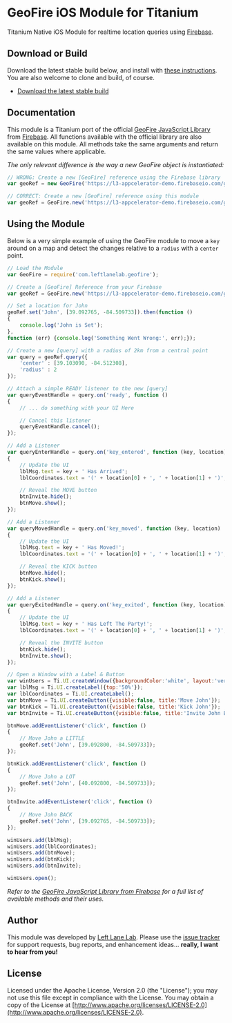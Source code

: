 # GeoFire iOS Module for Titanium #

Titanium Native iOS Module for realtime location queries using [Firebase](http://www.firebase.com).

## Download or Build ##

Download the latest stable build below, and install with [these instructions](http://docs.appcelerator.com/titanium/latest/#!/guide/Using_a_Module). You are also welcome to clone and build, of course.

- [Download the latest stable build](https://github.com/LeftLaneLab/geofire-titanium/blob/master/iphone/dist/com.leftlanelab.geofire-iphone-latest.zip?raw=true)

## Documentation ##

This module is a Titanium port of the official [GeoFire JavaScript Library](https://github.com/firebase/geofire-js) from [Firebase](http://www.firebase.com). All functions available with the official library are also available on this module. All methods take the same arguments and return the same values where applicable.

*The only relevant difference is the way a new GeoFire object is instantiated:*

```JavaScript
// WRONG: Create a new [GeoFire] reference using the Firebase library
var geoRef = new GeoFire('https://l3-appcelerator-demo.firebaseio.com/geofire');

// CORRECT: Create a new [GeoFire] reference using this module
var geoRef = GeoFire.new('https://l3-appcelerator-demo.firebaseio.com/geofire');

```

## Using the Module ##

Below is a very simple example of using the GeoFire module to move a `key` around on a map and detect the changes relative to a `radius` with a `center` point.

```JavaScript
// Load the Module
var GeoFire = require('com.leftlanelab.geofire');

// Create a [GeoFire] Reference from your Firebase
var geoRef = GeoFire.new('https://l3-appcelerator-demo.firebaseio.com/geofire');

// Set a location for John
geoRef.set('John', [39.092765, -84.509733]).then(function ()
{
	console.log('John is Set');
},
function (err) {console.log('Something Went Wrong:', err);});

// Create a new [query] with a radius of 2km from a central point
var query = geoRef.query({
	'center' : [39.103090, -84.512308],
	'radius' : 2
});

// Attach a simple READY listener to the new [query]
var queryEventHandle = query.on('ready', function ()
{
	// ... do something with your UI Here

	// Cancel this listener
	queryEventHandle.cancel();
});

// Add a Listener
var queryEnterHandle = query.on('key_entered', function (key, location)
{
	// Update the UI
	lblMsg.text = key + ' Has Arrived';
	lblCoordinates.text = '(' + location[0] + ', ' + location[1] + ')';

	// Reveal the MOVE button
	btnInvite.hide();
	btnMove.show();
});

// Add a Listener
var queryMovedHandle = query.on('key_moved', function (key, location)
{
	// Update the UI
	lblMsg.text = key + ' Has Moved!';
	lblCoordinates.text = '(' + location[0] + ', ' + location[1] + ')';

	// Reveal the KICK button
	btnMove.hide();
	btnKick.show();
});

// Add a Listener
var queryExitedHandle = query.on('key_exited', function (key, location)
{
	// Update the UI
	lblMsg.text = key + ' Has Left The Party!';
	lblCoordinates.text = '(' + location[0] + ', ' + location[1] + ')';

	// Reveal the INVITE button
	btnKick.hide();
	btnInvite.show();
});

// Open a Window with a Label & Button
var winUsers = Ti.UI.createWindow({backgroundColor:'white', layout:'vertical'});
var lblMsg = Ti.UI.createLabel({top:'50%'});
var lblCoordinates = Ti.UI.createLabel();
var btnMove = Ti.UI.createButton({visible:false, title:'Move John'});
var btnKick = Ti.UI.createButton({visible:false, title:'Kick John'});
var btnInvite = Ti.UI.createButton({visible:false, title:'Invite John Back'});

btnMove.addEventListener('click', function ()
{
	// Move John a LITTLE
	geoRef.set('John', [39.092800, -84.509733]);
});

btnKick.addEventListener('click', function ()
{
	// Move John a LOT
	geoRef.set('John', [40.092800, -84.509733]);
});

btnInvite.addEventListener('click', function ()
{
	// Move John BACK
	geoRef.set('John', [39.092765, -84.509733]);
});

winUsers.add(lblMsg);
winUsers.add(lblCoordinates);
winUsers.add(btnMove);
winUsers.add(btnKick);
winUsers.add(btnInvite);

winUsers.open();
```

*Refer to the [GeoFire JavaScript Library from Firebase](https://github.com/firebase/geofire-js) for a full list of available methods and their uses.*

## Author ##

This module was developed by [Left Lane Lab](http://www.leftlanelab.com). Please use the [issue tracker](https://github.com/LeftLaneLab/geofire-titanium/issues) for support requests, bug reports, and enhancement ideas... **really, I want to hear from you!**

## License ##

Licensed under the Apache License, Version 2.0 (the "License"); you may not use this file except in compliance with the License. You may obtain a copy of the License at [http://www.apache.org/licenses/LICENSE-2.0](http://www.apache.org/licenses/LICENSE-2.0).
